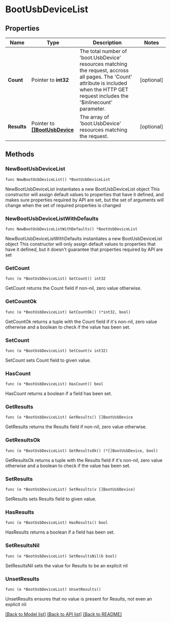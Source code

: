 # BootUsbDeviceList

## Properties

Name | Type | Description | Notes
------------ | ------------- | ------------- | -------------
**Count** | Pointer to **int32** | The total number of &#39;boot.UsbDevice&#39; resources matching the request, accross all pages. The &#39;Count&#39; attribute is included when the HTTP GET request includes the &#39;$inlinecount&#39; parameter. | [optional] 
**Results** | Pointer to [**[]BootUsbDevice**](BootUsbDevice.md) | The array of &#39;boot.UsbDevice&#39; resources matching the request. | [optional] 

## Methods

### NewBootUsbDeviceList

`func NewBootUsbDeviceList() *BootUsbDeviceList`

NewBootUsbDeviceList instantiates a new BootUsbDeviceList object
This constructor will assign default values to properties that have it defined,
and makes sure properties required by API are set, but the set of arguments
will change when the set of required properties is changed

### NewBootUsbDeviceListWithDefaults

`func NewBootUsbDeviceListWithDefaults() *BootUsbDeviceList`

NewBootUsbDeviceListWithDefaults instantiates a new BootUsbDeviceList object
This constructor will only assign default values to properties that have it defined,
but it doesn't guarantee that properties required by API are set

### GetCount

`func (o *BootUsbDeviceList) GetCount() int32`

GetCount returns the Count field if non-nil, zero value otherwise.

### GetCountOk

`func (o *BootUsbDeviceList) GetCountOk() (*int32, bool)`

GetCountOk returns a tuple with the Count field if it's non-nil, zero value otherwise
and a boolean to check if the value has been set.

### SetCount

`func (o *BootUsbDeviceList) SetCount(v int32)`

SetCount sets Count field to given value.

### HasCount

`func (o *BootUsbDeviceList) HasCount() bool`

HasCount returns a boolean if a field has been set.

### GetResults

`func (o *BootUsbDeviceList) GetResults() []BootUsbDevice`

GetResults returns the Results field if non-nil, zero value otherwise.

### GetResultsOk

`func (o *BootUsbDeviceList) GetResultsOk() (*[]BootUsbDevice, bool)`

GetResultsOk returns a tuple with the Results field if it's non-nil, zero value otherwise
and a boolean to check if the value has been set.

### SetResults

`func (o *BootUsbDeviceList) SetResults(v []BootUsbDevice)`

SetResults sets Results field to given value.

### HasResults

`func (o *BootUsbDeviceList) HasResults() bool`

HasResults returns a boolean if a field has been set.

### SetResultsNil

`func (o *BootUsbDeviceList) SetResultsNil(b bool)`

 SetResultsNil sets the value for Results to be an explicit nil

### UnsetResults
`func (o *BootUsbDeviceList) UnsetResults()`

UnsetResults ensures that no value is present for Results, not even an explicit nil

[[Back to Model list]](../README.md#documentation-for-models) [[Back to API list]](../README.md#documentation-for-api-endpoints) [[Back to README]](../README.md)


